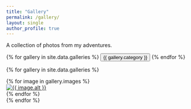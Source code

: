 ```yaml
---
title: "Gallery"
permalink: /gallery/
layout: single
author_profile: true
---
```


A collection of photos from my adventures.

<div class="gallery-tabs">
  {% for gallery in site.data.galleries %}
    <button class="tab-link" onclick="openGallery(event, '{{ gallery.id }}')">{{ gallery.category }}</button>
  {% endfor %}
</div>

{% for gallery in site.data.galleries %}
<div id="{{ gallery.id }}" class="tab-content">
  <div class="gallery-grid">
    {% for image in gallery.images %}
      <div class="gallery-item">
        <a href="{{ image.url | relative_url }}" title="{{ image.alt }}">
          <img src="{{ image.url | relative_url }}" alt="{{ image.alt }}" />
        </a>
      </div>
    {% endfor %}
  </div>
</div>
{% endfor %}

<script>
  function openGallery(evt, galleryName) {
    var i, tabcontent, tablinks;
    tabcontent = document.getElementsByClassName("tab-content");
    for (i = 0; i < tabcontent.length; i++) {
      tabcontent[i].style.display = "none";
    }
    tablinks = document.getElementsByClassName("tab-link");
    for (i = 0; i < tablinks.length; i++) {
      tablinks[i].className = tablinks[i].className.replace(" active", "");
    }
    document.getElementById(galleryName).style.display = "block";
    evt.currentTarget.className += " active";
  }
  // Get the first tab and click it to open by default
  document.getElementsByClassName("tab-link")[0].click();
</script>